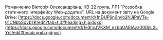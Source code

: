 Романченко Вікторія Олександрівна, КВ-22 група, ЛР1 "Розробка статичного інтерфейсу Web-додатка", URL на документ звіту на Google Drive: [https://docs.google.com/document/d/1nDUP6n6nvb2NJjPaVTe-01CNbbSdvbzK/edit?tab=t.0#heading=h.gjdgxs](https://docs.google.com/document/d/1e3hvJVKXM_nzbqOABIAyz0GDjiL2LYnI/edit#heading=h.gjdgxs)
